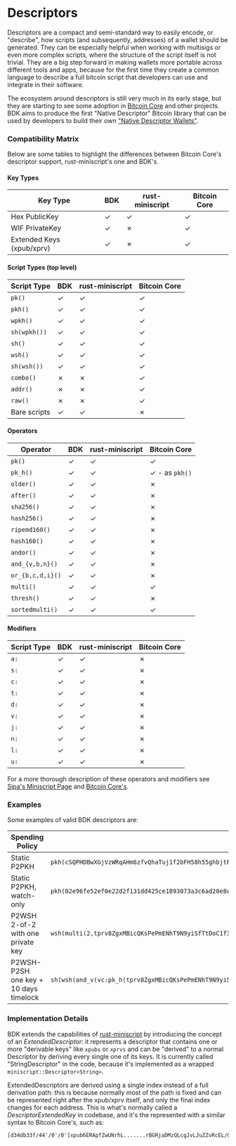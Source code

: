 # Descriptors

Descriptors are a compact and semi-standard way to easily encode, or "describe", how scripts (and subsequently, addresses) of a wallet should be generated. They can be especially helpful when working with multisigs or even
more complex scripts, where the structure of the script itself is not trivial. They are a big step forward in making wallets more portable across different tools and apps, because for the first time they create a common
language to describe a full bitcoin script that developers can use and integrate in their software.

The ecosystem around descriptors is still very much in its early stage, but they are starting to see some adoption in [Bitcoin Core](https://github.com/bitcoin/bitcoin/blob/master/doc/descriptors.md) and other projects. BDK
aims to produce the first "Native Descriptor" Bitcoin library that can be used by developers to build their own ["Native Descriptor Wallets"](https://www.youtube.com/watch?v=xC25NzIjzog).

### Compatibility Matrix

Below are some tables to highlight the differences between Bitcoin Core's descriptor support, rust-miniscript's one and BDK's.

#### Key Types

<div class="descriptor-support-table">

| Key Type | BDK | rust-miniscript | Bitcoin Core |
| -------- | --------------- | --------------- | ------------ |
| Hex PublicKey | ✓ | ✓ | ✓ |
| WIF PrivateKey | ✓ | ✗ | ✓ |
| Extended Keys (xpub/xprv) | ✓ | ✗ | ✓ |

</div>

#### Script Types (top level)

<div class="descriptor-support-table">

| Script Type | BDK | rust-miniscript | Bitcoin Core |
| -------- | --------------- | --------------- | ------------ |
| `pk()` | ✓ | ✓ | ✓ |
| `pkh()` | ✓ | ✓ | ✓ |
| `wpkh()` | ✓ | ✓ | ✓ |
| `sh(wpkh())` | ✓ | ✓ | ✓ |
| `sh()` | ✓ | ✓ | ✓ |
| `wsh()` | ✓ | ✓ | ✓ |
| `sh(wsh())` | ✓ | ✓ | ✓ |
| `combo()` | ✗  | ✗  | ✓ |
| `addr()` | ✗  | ✗  | ✓ |
| `raw()` | ✗  | ✗  | ✓ |
| Bare scripts | ✓ | ✓ | ✗  |

</div>

#### Operators

<div class="descriptor-support-table">

| Operator | BDK | rust-miniscript | Bitcoin Core |
| -------- | --------------- | --------------- | ------------ |
| `pk()` | ✓ | ✓ | ✓ |
| `pk_h()` | ✓ | ✓ | ✓ - as `pkh()` |
| `older()` | ✓ | ✓ | ✗  |
| `after()` | ✓ | ✓ | ✗  |
| `sha256()` | ✓ | ✓ | ✗  |
| `hash256()` | ✓ | ✓ | ✗  |
| `ripemd160()` | ✓ | ✓ | ✗  |
| `hash160()` | ✓ | ✓ | ✗  |
| `andor()` | ✓ | ✓ | ✗  |
| `and_{v,b,n}()` | ✓ | ✓ | ✗  |
| `or_{b,c,d,i}()` | ✓ | ✓ | ✗  |
| `multi()` | ✓ | ✓ | ✓  |
| `thresh()` | ✓ | ✓ | ✗  |
| `sortedmulti()` | ✓  | ✓  | ✓  |

</div>

#### Modifiers

<div class="descriptor-support-table">

| Script Type | BDK | rust-miniscript | Bitcoin Core |
| -------- | --------------- | --------------- | ------------ |
| `a:` | ✓ | ✓ | ✗ |
| `s:` | ✓ | ✓ | ✗ |
| `c:` | ✓ | ✓ | ✗ |
| `t:` | ✓ | ✓ | ✗ |
| `d:` | ✓ | ✓ | ✗ |
| `v:` | ✓ | ✓ | ✗ |
| `j:` | ✓ | ✓ | ✗ |
| `n:` | ✓ | ✓ | ✗ |
| `l:` | ✓ | ✓ | ✗ |
| `u:` | ✓ | ✓ | ✗ |

</div>

For a more thorough description of these operators and modifiers see [Sipa's Miniscript Page](http://bitcoin.sipa.be/miniscript/) and [Bitcoin Core's](https://github.com/bitcoin/bitcoin/blob/master/doc/descriptors.md).

### Examples

Some examples of valid BDK descriptors are:

<div class="descriptor-examples-table">

| Spending Policy | Descriptor | Address 0 | Address 1 |
| --------------- | ---------- | --------- | --------- |
| Static P2PKH    | `pkh(cSQPHDBwXGjVzWRqAHm6zfvQhaTuj1f2bFH58h55ghbjtFwvmeXR)` | mrkwtj5xpYQjHeJe5wsweNjVeTKkvR5fCr | mrkwtj5xpYQjHeJe5wsweNjVeTKkvR5fCr |
| Static P2PKH, watch-only | `pkh(02e96fe52ef0e22d2f131dd425ce1893073a3c6ad20e8cac36726393dfb4856a4c)` | mrkwtj5xpYQjHeJe5wsweNjVeTKkvR5fCr | mrkwtj5xpYQjHeJe5wsweNjVeTKkvR5fCr |
| P2WSH 2-of-2 with one private key | `wsh(multi(2,tprv8ZgxMBicQKsPePmENhT9N9yiSfTtDoC1f39P7nNmgEyCB6Nm4Qiv1muq4CykB9jtnQg2VitBrWh8PJU8LHzoGMHTrS2VKBSgAz7Ssjf9S3P/0/*,tpubDBYDcH8P2PedrEN3HxWYJJJMZEdgnrqMsjeKpPNzwe7jmGwk5M3HRdSf5vudAXwrJPfUsfvUPFooKWmz79Lh111U51RNotagXiGNeJe3i6t/1/*))` | tb1qqsat6c82fvdy73rfzye8f7nwxcz3xny7t56azl73g95mt3tmzvgs9a8vjs | tb1q7sgx6gscgtau57jduend6a8l445ahpk3dt3u5zu58rx5qm27lhkqgfdjdr |
| P2WSH-P2SH one key + 10 days timelock | `sh(wsh(and_v(vc:pk_h(tprv8ZgxMBicQKsPePmENhT9N9yiSfTtDoC1f39P7nNmgEyCB6Nm4Qiv1muq4CykB9jtnQg2VitBrWh8PJU8LHzoGMHTrS2VKBSgAz7Ssjf9S3P/0/*),older(1440))))` | 2Mtk2nyS98MCi2P7TkoBGLaJviBy956XxB1 | 2MuEStKzYhqb5HCFgHz9153tZsL5sVqV5xC |

</div>

### Implementation Details

BDK extends the capabilities of [rust-miniscript](https://github.com/apoelstra/rust-miniscript) by introducing the concept of an *ExtendedDescriptor*: it represents a descriptor that contains one or more "derivable keys" like `xpubs` or `xprvs`
and can be "derived" to a normal Descriptor by deriving every single one of its keys. It is currently called "StringDescriptor" in the code, because it's implemented as a wrapped `miniscript::Descriptor<String>`.

ExtendedDescriptors are derived using a single index instead of a full derivation path: this is because normally most of the path is fixed and can be represented right after the xpub/xprv itself, and only the
final index changes for each address. This is what's normally called a *DescriptorExtendedKey* in codebase, and it's the represented with a similar syntax to Bitcoin Core's, such as:

```
[d34db33f/44'/0'/0']xpub6ERApfZwUNrhL.......rBGRjaDMzQLcgJvLJuZZvRcEL/0/*
```
